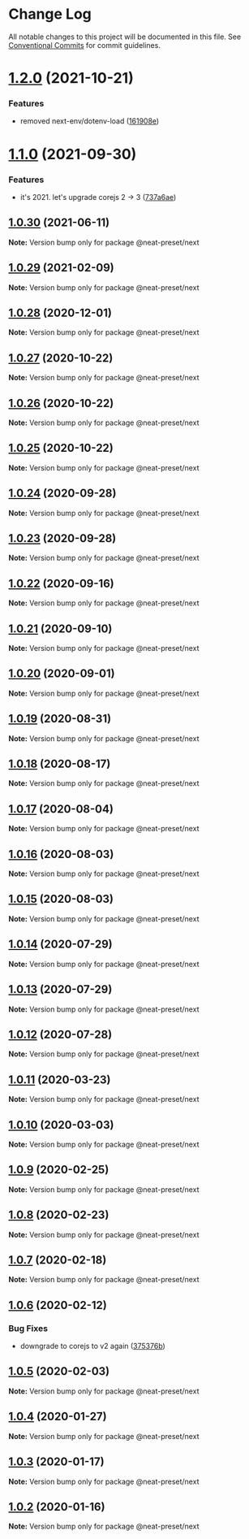 # Change Log

All notable changes to this project will be documented in this file.
See [Conventional Commits](https://conventionalcommits.org) for commit guidelines.

# [1.2.0](https://github.com/igl/neat-preset/compare/@neat-preset/next@1.1.0...@neat-preset/next@1.2.0) (2021-10-21)


### Features

* removed next-env/dotenv-load ([161908e](https://github.com/igl/neat-preset/commit/161908e288d5a21865b52caa06500012d814d8c3))





# [1.1.0](https://github.com/igl/neat-preset/compare/@neat-preset/next@1.0.30...@neat-preset/next@1.1.0) (2021-09-30)


### Features

* it's 2021. let's upgrade corejs 2 -> 3 ([737a6ae](https://github.com/igl/neat-preset/commit/737a6ae5b3b8c2b211a2d3d908d4af11810cfa32))





## [1.0.30](https://github.com/igl/neat-preset/compare/@neat-preset/next@1.0.29...@neat-preset/next@1.0.30) (2021-06-11)

**Note:** Version bump only for package @neat-preset/next





## [1.0.29](https://github.com/igl/neat-preset/compare/@neat-preset/next@1.0.28...@neat-preset/next@1.0.29) (2021-02-09)

**Note:** Version bump only for package @neat-preset/next





## [1.0.28](https://github.com/igl/neat-preset/compare/@neat-preset/next@1.0.27...@neat-preset/next@1.0.28) (2020-12-01)

**Note:** Version bump only for package @neat-preset/next





## [1.0.27](https://github.com/igl/neat-preset/compare/@neat-preset/next@1.0.26...@neat-preset/next@1.0.27) (2020-10-22)

**Note:** Version bump only for package @neat-preset/next





## [1.0.26](https://github.com/igl/neat-preset/compare/@neat-preset/next@1.0.25...@neat-preset/next@1.0.26) (2020-10-22)

**Note:** Version bump only for package @neat-preset/next





## [1.0.25](https://github.com/igl/neat-preset/compare/@neat-preset/next@1.0.24...@neat-preset/next@1.0.25) (2020-10-22)

**Note:** Version bump only for package @neat-preset/next





## [1.0.24](https://github.com/igl/neat-preset/compare/@neat-preset/next@1.0.23...@neat-preset/next@1.0.24) (2020-09-28)

**Note:** Version bump only for package @neat-preset/next





## [1.0.23](https://github.com/igl/neat-preset/compare/@neat-preset/next@1.0.22...@neat-preset/next@1.0.23) (2020-09-28)

**Note:** Version bump only for package @neat-preset/next





## [1.0.22](https://github.com/igl/neat-preset/compare/@neat-preset/next@1.0.21...@neat-preset/next@1.0.22) (2020-09-16)

**Note:** Version bump only for package @neat-preset/next





## [1.0.21](https://github.com/igl/neat-preset/compare/@neat-preset/next@1.0.20...@neat-preset/next@1.0.21) (2020-09-10)

**Note:** Version bump only for package @neat-preset/next





## [1.0.20](https://github.com/igl/neat-preset/compare/@neat-preset/next@1.0.19...@neat-preset/next@1.0.20) (2020-09-01)

**Note:** Version bump only for package @neat-preset/next





## [1.0.19](https://github.com/igl/neat-preset/compare/@neat-preset/next@1.0.18...@neat-preset/next@1.0.19) (2020-08-31)

**Note:** Version bump only for package @neat-preset/next





## [1.0.18](https://github.com/igl/neat-preset/compare/@neat-preset/next@1.0.17...@neat-preset/next@1.0.18) (2020-08-17)

**Note:** Version bump only for package @neat-preset/next





## [1.0.17](https://github.com/igl/neat-preset/compare/@neat-preset/next@1.0.16...@neat-preset/next@1.0.17) (2020-08-04)

**Note:** Version bump only for package @neat-preset/next





## [1.0.16](https://github.com/igl/neat-preset/compare/@neat-preset/next@1.0.15...@neat-preset/next@1.0.16) (2020-08-03)

**Note:** Version bump only for package @neat-preset/next





## [1.0.15](https://github.com/igl/neat-preset/compare/@neat-preset/next@1.0.14...@neat-preset/next@1.0.15) (2020-08-03)

**Note:** Version bump only for package @neat-preset/next





## [1.0.14](https://github.com/igl/neat-preset/compare/@neat-preset/next@1.0.13...@neat-preset/next@1.0.14) (2020-07-29)

**Note:** Version bump only for package @neat-preset/next





## [1.0.13](https://github.com/igl/neat-preset/compare/@neat-preset/next@1.0.11...@neat-preset/next@1.0.13) (2020-07-29)

**Note:** Version bump only for package @neat-preset/next





## [1.0.12](https://github.com/igl/neat-preset/compare/@neat-preset/next@1.0.11...@neat-preset/next@1.0.12) (2020-07-28)

**Note:** Version bump only for package @neat-preset/next





## [1.0.11](https://github.com/igl/neat-preset/compare/@neat-preset/next@1.0.10...@neat-preset/next@1.0.11) (2020-03-23)

**Note:** Version bump only for package @neat-preset/next





## [1.0.10](https://github.com/igl/neat-preset/compare/@neat-preset/next@1.0.9...@neat-preset/next@1.0.10) (2020-03-03)

**Note:** Version bump only for package @neat-preset/next





## [1.0.9](https://github.com/igl/neat-preset/compare/@neat-preset/next@1.0.8...@neat-preset/next@1.0.9) (2020-02-25)

**Note:** Version bump only for package @neat-preset/next





## [1.0.8](https://github.com/igl/neat-preset/compare/@neat-preset/next@1.0.7...@neat-preset/next@1.0.8) (2020-02-23)

**Note:** Version bump only for package @neat-preset/next





## [1.0.7](https://github.com/igl/neat-preset/compare/@neat-preset/next@1.0.6...@neat-preset/next@1.0.7) (2020-02-18)

**Note:** Version bump only for package @neat-preset/next





## [1.0.6](https://github.com/igl/neat-preset/compare/@neat-preset/next@1.0.5...@neat-preset/next@1.0.6) (2020-02-12)


### Bug Fixes

* downgrade to corejs to v2 again ([375376b](https://github.com/igl/neat-preset/commit/375376b83a892f6536320e87a06ac2f81553a568))





## [1.0.5](https://github.com/igl/neat-preset/compare/@neat-preset/next@1.0.4...@neat-preset/next@1.0.5) (2020-02-03)

**Note:** Version bump only for package @neat-preset/next





## [1.0.4](https://github.com/igl/neat-preset/compare/@neat-preset/next@1.0.3...@neat-preset/next@1.0.4) (2020-01-27)

**Note:** Version bump only for package @neat-preset/next





## [1.0.3](https://github.com/igl/neat-preset/compare/@neat-preset/next@1.0.2...@neat-preset/next@1.0.3) (2020-01-17)

**Note:** Version bump only for package @neat-preset/next





## [1.0.2](https://github.com/igl/neat-preset/compare/@neat-preset/next@1.0.1...@neat-preset/next@1.0.2) (2020-01-16)

**Note:** Version bump only for package @neat-preset/next
